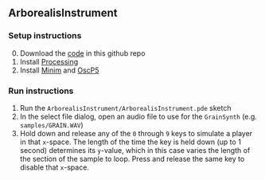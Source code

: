 ## ArborealisInstrument 

### Setup instructions

0. Download the [code](https://github.com/arborealis/instrument/archive/master.zip) in this github repo
1. Install [Processing](https://processing.org/download/)
2. Install [Minim](http://code.compartmental.net/tools/minim/) and [OscP5](http://www.sojamo.de/libraries/oscP5/)

### Run instructions
1. Run the ``ArborealisInstrument/ArborealisInstrument.pde`` sketch
2. In the select file dialog, open an audio file to use for the ``GrainSynth`` (e.g. ``samples/GRAIN.WAV``)
3. Hold down and release any of the ``0`` through ``9`` keys to simulate a player in that ``x``-space. The length of the time the key is held down (up to 1 second) determines its ``y``-value, which in this case varies the length of the section of the sample to loop. Press and release the same key to disable that ``x``-space.
